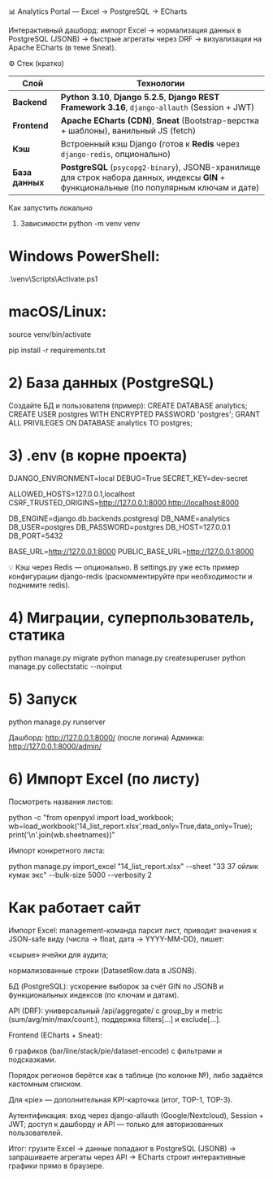 📊 Analytics Portal — Excel → PostgreSQL → ECharts

Интерактивный дашборд: импорт Excel → нормализация данных в PostgreSQL (JSONB) → быстрые агрегаты через DRF → визуализации на Apache ECharts (в теме Sneat).

⚙️ Стек (кратко)

| Слой            | Технологии                                                                                                                                  |
| --------------- | ------------------------------------------------------------------------------------------------------------------------------------------- |
| **Backend**     | **Python 3.10**, **Django 5.2.5**, **Django REST Framework 3.16**, `django-allauth` (Session + JWT)                                         |
| **Frontend**    | **Apache ECharts (CDN)**, **Sneat** (Bootstrap-верстка + шаблоны), ванильный JS (fetch)                                                     |
| **Кэш**         | Встроенный кэш Django (готов к **Redis** через `django-redis`, опционально)                                                                 |
| **База данных** | **PostgreSQL** (`psycopg2-binary`), JSONB-хранилище для строк набора данных, индексы **GIN** + функциональные (по популярным ключам и дате) |

Как запустить локально
1) Зависимости
python -m venv venv
# Windows PowerShell:
.\venv\Scripts\Activate.ps1
# macOS/Linux:
source venv/bin/activate

pip install -r requirements.txt

# 2) База данных (PostgreSQL)

Создайте БД и пользователя (пример):
CREATE DATABASE analytics;
CREATE USER postgres WITH ENCRYPTED PASSWORD 'postgres';
GRANT ALL PRIVILEGES ON DATABASE analytics TO postgres;

# 3) .env (в корне проекта)

DJANGO_ENVIRONMENT=local
DEBUG=True
SECRET_KEY=dev-secret

ALLOWED_HOSTS=127.0.0.1,localhost
CSRF_TRUSTED_ORIGINS=http://127.0.0.1:8000,http://localhost:8000

DB_ENGINE=django.db.backends.postgresql
DB_NAME=analytics
DB_USER=postgres
DB_PASSWORD=postgres
DB_HOST=127.0.0.1
DB_PORT=5432

BASE_URL=http://127.0.0.1:8000
PUBLIC_BASE_URL=http://127.0.0.1:8000

💡 Кэш через Redis — опционально. В settings.py уже есть пример конфигурации django-redis (раскомментируйте при необходимости и поднимите redis).

# 4) Миграции, суперпользователь, статика

python manage.py migrate
python manage.py createsuperuser
python manage.py collectstatic --noinput

# 5) Запуск

python manage.py runserver

Дашборд: http://127.0.0.1:8000/ (после логина)
Админка: http://127.0.0.1:8000/admin/

# 6) Импорт Excel (по листу)

Посмотреть названия листов:

python -c "from openpyxl import load_workbook; wb=load_workbook('14_list_report.xlsx',read_only=True,data_only=True); print('\n'.join(wb.sheetnames))"

Импорт конкретного листа:

python manage.py import_excel "14_list_report.xlsx" --sheet "33 37 ойлик кумак экс" --bulk-size 5000 --verbosity 2

# Как работает сайт

Импорт Excel: management-команда парсит лист, приводит значения к JSON-safe виду (числа → float, дата → YYYY-MM-DD), пишет:

«сырые» ячейки для аудита;

нормализованные строки (DatasetRow.data в JSONB).

БД (PostgreSQL): ускорение выборок за счёт GIN по JSONB и функциональных индексов (по ключам и датам).

API (DRF): универсальный /api/aggregate/ с group_by и metric (sum/avg/min/max/count:<field>), поддержка filters[...] и exclude[...].

Frontend (ECharts + Sneat):

6 графиков (bar/line/stack/pie/dataset-encode) с фильтрами и подсказками.

Порядок регионов берётся как в таблице (по колонке №), либо задаётся кастомным списком.

Для «pie» — дополнительная KPI-карточка (итог, TOP-1, TOP-3).

Аутентификация: вход через django-allauth (Google/Nextcloud), Session + JWT; доступ к дашборду и API — только для авторизованных пользователей.

Итог: грузите Excel → данные попадают в PostgreSQL (JSONB) → запрашиваете агрегаты через API → ECharts строит интерактивные графики прямо в браузере.
